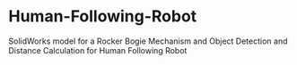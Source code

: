 # Human-Following-Robot
SolidWorks model for a Rocker Bogie Mechanism and Object Detection and Distance Calculation for Human Following Robot
